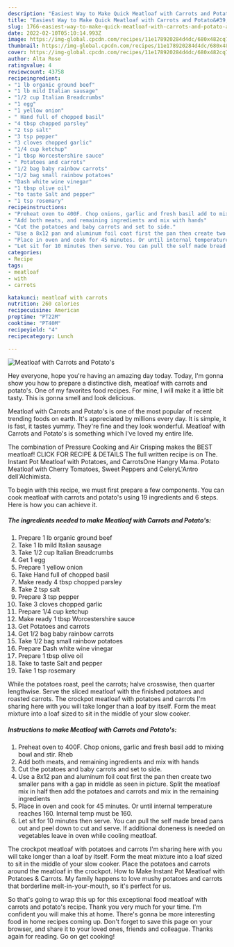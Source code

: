 ```yaml
---
description: "Easiest Way to Make Quick Meatloaf with Carrots and Potato&#39;s"
title: "Easiest Way to Make Quick Meatloaf with Carrots and Potato&#39;s"
slug: 1766-easiest-way-to-make-quick-meatloaf-with-carrots-and-potato-and-39-s
date: 2022-02-10T05:10:14.993Z
image: https://img-global.cpcdn.com/recipes/11e178920284d4dc/680x482cq70/meatloaf-with-carrots-and-potatos-recipe-main-photo.jpg
thumbnail: https://img-global.cpcdn.com/recipes/11e178920284d4dc/680x482cq70/meatloaf-with-carrots-and-potatos-recipe-main-photo.jpg
cover: https://img-global.cpcdn.com/recipes/11e178920284d4dc/680x482cq70/meatloaf-with-carrots-and-potatos-recipe-main-photo.jpg
author: Alta Rose
ratingvalue: 4
reviewcount: 43758
recipeingredient:
- "1 lb organic ground beef"
- "1 lb mild Italian sausage"
- "1/2 cup Italian Breadcrumbs"
- "1 egg"
- "1 yellow onion"
- " Hand full of chopped basil"
- "4 tbsp chopped parsley"
- "2 tsp salt"
- "3 tsp pepper"
- "3 cloves chopped garlic"
- "1/4 cup ketchup"
- "1 tbsp Worcestershire sauce"
- " Potatoes and carrots"
- "1/2 bag baby rainbow carrots"
- "1/2 bag small rainbow potatoes"
- "Dash white wine vinegar"
- "1 tbsp olive oil"
- "to taste Salt and pepper"
- "1 tsp rosemary"
recipeinstructions:
- "Preheat oven to 400F. Chop onions, garlic and fresh basil add to mixing bowl and stir. Rheb"
- "Add both meats, and remaining ingredients and mix with hands"
- "Cut the potatoes and baby carrots and set to side."
- "Use a 8x12 pan and aluminum foil coat first the pan then create two smaller pans with a gap in middle as seen in picture. Split the meatloaf mix in half then add the potatoes and carrots and mix in the remaining ingredients"
- "Place in oven and cook for 45 minutes. Or until internal temperature reaches 160. Internal temp must be 160."
- "Let sit for 10 minutes then serve. You can pull the self made bread pans out and peel down to cut and serve. If additional doneness is needed on vegetables leave in oven while cooling meatloaf."
categories:
- Recipe
tags:
- meatloaf
- with
- carrots

katakunci: meatloaf with carrots 
nutrition: 260 calories
recipecuisine: American
preptime: "PT22M"
cooktime: "PT40M"
recipeyield: "4"
recipecategory: Lunch

---
```



![Meatloaf with Carrots and Potato's](https://img-global.cpcdn.com/recipes/11e178920284d4dc/680x482cq70/meatloaf-with-carrots-and-potatos-recipe-main-photo.jpg)

Hey everyone, hope you're having an amazing day today. Today, I'm gonna show you how to prepare a distinctive dish, meatloaf with carrots and potato's. One of my favorites food recipes. For mine, I will make it a little bit tasty. This is gonna smell and look delicious.

Meatloaf with Carrots and Potato's is one of the most popular of recent trending foods on earth. It's appreciated by millions every day. It is simple, it is fast, it tastes yummy. They're fine and they look wonderful. Meatloaf with Carrots and Potato's is something which I've loved my entire life.

The combination of Pressure Cooking and Air Crisping makes the BEST meatloaf! CLICK FOR RECIPE & DETAILS The full written recipe is on The. Instant Pot Meatloaf with Potatoes, and CarrotsOne Hangry Mama. Potato Meatloaf with Cherry Tomatoes, Sweet Peppers and CeleryL'Antro dell'Alchimista.


To begin with this recipe, we must first prepare a few components. You can cook meatloaf with carrots and potato's using 19 ingredients and 6 steps. Here is how you can achieve it.

<!--inarticleads1-->

##### The ingredients needed to make Meatloaf with Carrots and Potato's:

1. Prepare 1 lb organic ground beef
1. Take 1 lb mild Italian sausage
1. Take 1/2 cup Italian Breadcrumbs
1. Get 1 egg
1. Prepare 1 yellow onion
1. Take  Hand full of chopped basil
1. Make ready 4 tbsp chopped parsley
1. Take 2 tsp salt
1. Prepare 3 tsp pepper
1. Take 3 cloves chopped garlic
1. Prepare 1/4 cup ketchup
1. Make ready 1 tbsp Worcestershire sauce
1. Get  Potatoes and carrots
1. Get 1/2 bag baby rainbow carrots
1. Take 1/2 bag small rainbow potatoes
1. Prepare Dash white wine vinegar
1. Prepare 1 tbsp olive oil
1. Take to taste Salt and pepper
1. Take 1 tsp rosemary


While the potatoes roast, peel the carrots; halve crosswise, then quarter lengthwise. Serve the sliced meatloaf with the finished potatoes and roasted carrots. The crockpot meatloaf with potatoes and carrots I'm sharing here with you will take longer than a loaf by itself. Form the meat mixture into a loaf sized to sit in the middle of your slow cooker. 

<!--inarticleads2-->

##### Instructions to make Meatloaf with Carrots and Potato's:

1. Preheat oven to 400F. Chop onions, garlic and fresh basil add to mixing bowl and stir. Rheb
1. Add both meats, and remaining ingredients and mix with hands
1. Cut the potatoes and baby carrots and set to side.
1. Use a 8x12 pan and aluminum foil coat first the pan then create two smaller pans with a gap in middle as seen in picture. Split the meatloaf mix in half then add the potatoes and carrots and mix in the remaining ingredients
1. Place in oven and cook for 45 minutes. Or until internal temperature reaches 160. Internal temp must be 160.
1. Let sit for 10 minutes then serve. You can pull the self made bread pans out and peel down to cut and serve. If additional doneness is needed on vegetables leave in oven while cooling meatloaf.


The crockpot meatloaf with potatoes and carrots I'm sharing here with you will take longer than a loaf by itself. Form the meat mixture into a loaf sized to sit in the middle of your slow cooker. Place the potatoes and carrots around the meatloaf in the crockpot. How to Make Instant Pot Meatloaf with Potatoes & Carrots. My family happens to love mushy potatoes and carrots that borderline melt-in-your-mouth, so it's perfect for us. 

So that's going to wrap this up for this exceptional food meatloaf with carrots and potato's recipe. Thank you very much for your time. I'm confident you will make this at home. There's gonna be more interesting food in home recipes coming up. Don't forget to save this page on your browser, and share it to your loved ones, friends and colleague. Thanks again for reading. Go on get cooking!
